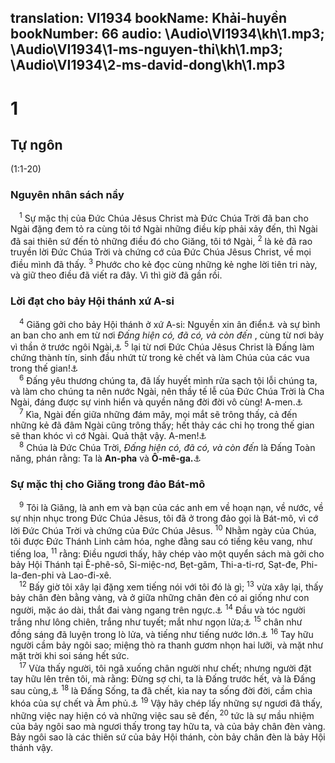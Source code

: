 translation: VI1934
bookName: Khải-huyền 
bookNumber: 66
audio: \Audio\VI1934\kh\1.mp3; \Audio\VI1934\1-ms-nguyen-thi\kh\1.mp3; \Audio\VI1934\2-ms-david-dong\kh\1.mp3
-------

<div class="title"><h1>1</h1><h2>Tự ngôn</h2><p>(1:1-20)</p><h3>Nguyên nhân sách nầy</h3></div>
<span class="verse kh_1_1"> <sup>1</sup> Sự mặc thị của Đức Chúa Jêsus Christ mà Đức Chúa Trời đã ban cho Ngài đặng đem tỏ ra cùng tôi tớ Ngài những điều kíp phải xảy đến, thì Ngài đã sai thiên sứ đến tỏ những điều đó cho Giăng, tôi tớ Ngài, </span>
<span class="verse kh_1_2"><sup>2</sup> là kẻ đã rao truyền lời Đức Chúa Trời và chứng cớ của Đức Chúa Jêsus Christ, về mọi điều mình đã thấy. </span>
<span class="verse kh_1_3"><sup>3</sup> Phước cho kẻ đọc cùng những kẻ nghe lời tiên tri này, và giữ theo điều đã viết ra đây. Vì thì giờ đã gần rồi. <br/></span>
<div class="title"><h3>Lời đạt cho bảy Hội thánh xứ A-si</h3></div>
<span class="verse kh_1_4"> <sup>4</sup> Giăng gởi cho bảy Hội thánh ở xứ A-si: Nguyền xin ân điển<a data-toggle="tooltip" data-placement="bottom" title="Xem chú thích ở Lu 2:40">⚓</a> và sự bình an ban cho anh em từ nơi <i>Đấng hiện có, đã có, và còn đến </i>, cùng từ nơi bảy vì thần ở trước ngôi Ngài,<a data-toggle="tooltip" data-placement="bottom" title="Xu 3:14; Kh 4:5">⚓</a></span>
<span class="verse kh_1_5"><sup>5</sup> lại từ nơi Đức Chúa Jêsus Christ là Đấng làm chứng thành tín, sinh đầu nhứt từ trong kẻ chết và làm Chúa của các vua trong thế gian!<a data-toggle="tooltip" data-placement="bottom" title="Es 55:4; Thi 89:27">⚓</a><br/></span>
<span class="verse kh_1_6"> <sup>6</sup> Đấng yêu thương chúng ta, đã lấy huyết mình rửa sạch tội lỗi chúng ta, và làm cho chúng ta nên nước Ngài, nên thầy tế lễ của Đức Chúa Trời là Cha Ngài, đáng được sự vinh hiển và quyền năng đời đời vô cùng! A-men.<a data-toggle="tooltip" data-placement="bottom" title="Xu 19:6; Kh 5:10">⚓</a><br/></span>
<span class="verse kh_1_7"> <sup>7</sup> Kìa, Ngài đến giữa những đám mây, mọi mắt sẽ trông thấy, cả đến những kẻ đã đâm Ngài cũng trông thấy; hết thảy các chi họ trong thế gian sẽ than khóc vì cớ Ngài. Quả thật vậy. A-men!<a data-toggle="tooltip" data-placement="bottom" title="Da 7:13; Mat 24:30; Mac 13:26; Lu 21:27; 1Te 4:17; Xa 12:10; Gi 19:34,37">⚓</a><br/></span>
<span class="verse kh_1_8"> <sup>8</sup> Chúa là Đức Chúa Trời, <i>Đấng hiện có, đã có, và còn đến </i> là Đấng Toàn năng, phán rằng: Ta là <strong>An-pha</strong> và <strong>Ô-mê-ga.</strong><a data-toggle="tooltip" data-placement="bottom" title="An-pha và Ô-mê-ga là chữ đầu và chữ cuối trong những chữ cái của tiếng Gờ-réc, là thứ tiếng đã dùng chép sách Tân Ước - Kh 22:13; Xu 3:14">⚓</a><br/></span>
<div class="title"><h3>Sự mặc thị cho Giăng trong đảo Bát-mô</h3></div>
<span class="verse kh_1_9"> <sup>9</sup> Tôi là Giăng, là anh em và bạn của các anh em về hoạn nạn, về nước, về sự nhịn nhục trong Đức Chúa Jêsus, tôi đã ở trong đảo gọi là Bát-mô, vì cớ lời Đức Chúa Trời và chứng của Đức Chúa Jêsus. </span>
<span class="verse kh_1_10"><sup>10</sup> Nhằm ngày của Chúa, tôi được Đức Thánh Linh cảm hóa, nghe đằng sau có tiếng kêu vang, như tiếng loa, </span>
<span class="verse kh_1_11"><sup>11</sup> rằng: Điều ngươi thấy, hãy chép vào một quyển sách mà gởi cho bảy Hội Thánh tại Ê-phê-sô, Si-miệc-nơ, Bẹt-găm, Thi-a-ti-rơ, Sạt-đe, Phi-la-đen-phi và Lao-đi-xê. <br/></span>
<span class="verse kh_1_12"> <sup>12</sup> Bấy giờ tôi xây lại đặng xem tiếng nói với tôi đó là gì; </span>
<span class="verse kh_1_13"><sup>13</sup> vừa xây lại, thấy bảy chân đèn bằng vàng, và ở giữa những chân đèn có ai giống như con người, mặc áo dài, thắt đai vàng ngang trên ngực.<a data-toggle="tooltip" data-placement="bottom" title="Da 7:13; 10:5">⚓</a></span>
<span class="verse kh_1_14"><sup>14</sup> Đầu và tóc người trắng như lông chiên, trắng như tuyết; mắt như ngọn lửa;<a data-toggle="tooltip" data-placement="bottom" title="Da 7:9; 10:6">⚓</a></span>
<span class="verse kh_1_15"><sup>15</sup> chân như đồng sáng đã luyện trong lò lửa, và tiếng như tiếng nước lớn.<a data-toggle="tooltip" data-placement="bottom" title="Exe 1:24; 43:2 ">⚓</a></span>
<span class="verse kh_1_16"><sup>16</sup> Tay hữu người cầm bảy ngôi sao; miệng thò ra thanh gươm nhọn hai lưỡi, và mặt như mặt trời khi soi sáng hết sức. <br/></span>
<span class="verse kh_1_17"> <sup>17</sup> Vừa thấy người, tôi ngã xuống chân người như chết; nhưng người đặt tay hữu lên trên tôi, mà rằng: Đừng sợ chi, ta là Đấng trước hết, và là Đấng sau cùng,<a data-toggle="tooltip" data-placement="bottom" title="Es 44:6; 48:12; Kh 2:8; 22:13">⚓</a></span>
<span class="verse kh_1_18"><sup>18</sup> là Đấng Sống, ta đã chết, kìa nay ta sống đời đời, cầm chìa khóa của sự chết và Âm phủ.<a data-toggle="tooltip" data-placement="bottom" title="Xem chú thích ở Mat 11:23">⚓</a></span>
<span class="verse kh_1_19"><sup>19</sup> Vậy hãy chép lấy những sự ngươi đã thấy, những việc nay hiện có và những việc sau sẽ đến, </span>
<span class="verse kh_1_20"><sup>20</sup> tức là sự mầu nhiệm của bảy ngôi sao mà ngươi thấy trong tay hữu ta, và của bảy chân đèn vàng. Bảy ngôi sao là các thiên sứ của bảy Hội thánh, còn bảy chân đèn là bảy Hội thánh vậy. <br/></span>
